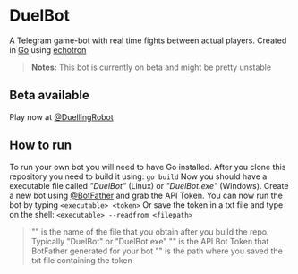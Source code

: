 # DuelBot
A Telegram game-bot with real time fights between actual players.
Created in [Go](https://golang.org/) using [echotron](https://github.com/NicoNex/echotron)

> **Notes:**
> This bot is currently on beta and might be pretty unstable 


## Beta available
Play now at [@DuellingRobot](https://t.me/DuellingRobot)


## How to run
To run your own bot you will need to have Go installed.
After you clone this repository you need to build it using: `go build`
Now you should have a executable file called _"DuelBot"_ (Linux) or _"DuelBot.exe"_ (Windows).
Create a new bot using [@BotFather](https://t.me/BotFather) and grab the API Token.
You can now run the bot by typing
`<executable> <token>`
Or save the token in a txt file and type on the shell:
`<executable> --readfrom <filepath>`

> "<executable>" is the name of the file that you obtain after you build the repo. Typically "DuelBot" or "DuelBot.exe"
> "<token>" is the API Bot Token that BotFather generated for your bot
> "<filepath>" is the path where you saved the txt file containing the token
